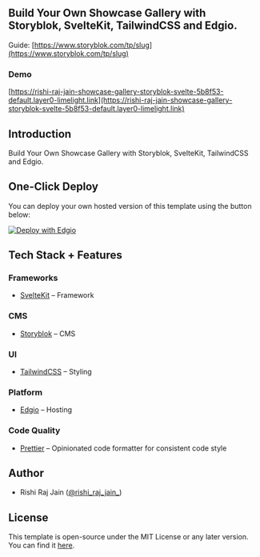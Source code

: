 ## Build Your Own Showcase Gallery with Storyblok, SvelteKit, TailwindCSS and Edgio.

Guide: [https://www.storyblok.com/tp/slug](https://www.storyblok.com/tp/slug)

### Demo

[https://rishi-raj-jain-showcase-gallery-storyblok-svelte-5b8f53-default.layer0-limelight.link](https://rishi-raj-jain-showcase-gallery-storyblok-svelte-5b8f53-default.layer0-limelight.link)

## Introduction

Build Your Own Showcase Gallery with Storyblok, SvelteKit, TailwindCSS and Edgio.

## One-Click Deploy

You can deploy your own hosted version of this template using the button below:

[![Deploy with Edgio](https://docs.edg.io/button.svg)](https://app.layer0.co/deploy?repo=https://github.com/rishi-raj-jain/showcase-gallery-storyblok-sveltekit-edgio-starter)

## Tech Stack + Features

### Frameworks

- [SvelteKit](https://kit.svelte.dev) – Framework

### CMS

- [Storyblok](https://storyblok.com) – CMS

### UI

- [TailwindCSS](https://tailwindcss.com) – Styling

### Platform

- [Edgio](https://edg.io) – Hosting

### Code Quality

- [Prettier](https://prettier.io/) – Opinionated code formatter for consistent code style

## Author

- Rishi Raj Jain ([@rishi_raj_jain_](https://twitter.com/rishi_raj_jain_))

## License

This template is open-source under the MIT License or any later version. You can find it [here](LICENSE).
